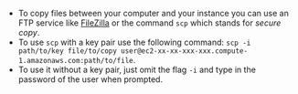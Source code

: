 * To copy files between your computer and your instance you can use an FTP service like [FileZilla](https://filezilla-project.org/) or the command `scp` which stands for _secure copy_.
* To use `scp` with a key pair use the following command: `scp -i path/to/key file/to/copy user@ec2-xx-xx-xxx-xxx.compute-1.amazonaws.com:path/to/file`.
* To use it without a key pair, just omit the flag `-i` and type in the password of the user when prompted.